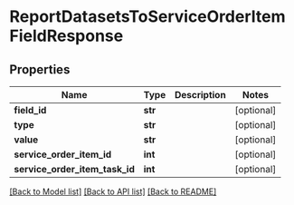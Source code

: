 # ReportDatasetsToServiceOrderItemFieldResponse

## Properties
Name | Type | Description | Notes
------------ | ------------- | ------------- | -------------
**field_id** | **str** |  | [optional] 
**type** | **str** |  | [optional] 
**value** | **str** |  | [optional] 
**service_order_item_id** | **int** |  | [optional] 
**service_order_item_task_id** | **int** |  | [optional] 

[[Back to Model list]](../README.md#documentation-for-models) [[Back to API list]](../README.md#documentation-for-api-endpoints) [[Back to README]](../README.md)


